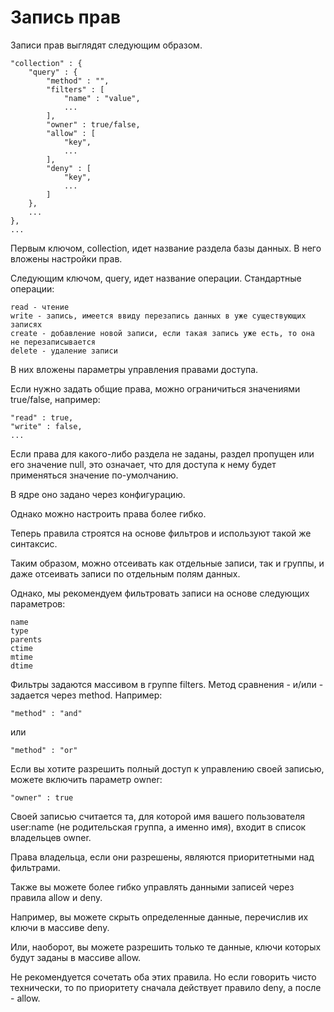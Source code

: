 # Запись прав

Записи прав выглядят следующим образом.

	"collection" : {
		"query" : {
			"method" : "",
			"filters" : [
				"name" : "value",
				...
			],
			"owner" : true/false,
			"allow" : [
				"key",
				...
			],
			"deny" : [
				"key",
				...
			]
		},
		...
	},
	...

Первым ключом, collection, идет название раздела базы данных. В него вложены настройки прав.

Следующим ключом, query, идет название операции. Стандартные операции:

	read - чтение
	write - запись, имеется ввиду перезапись данных в уже существующих записях
	create - добавление новой записи, если такая запись уже есть, то она не перезаписывается
	delete - удаление записи

В них вложены параметры управления правами доступа.

Если нужно задать общие права, можно ограничиться значениями true/false, например:

	"read" : true,
	"write" : false,
	...

Если права для какого-либо раздела не заданы, раздел пропущен или его значение null,
это означает, что для доступа к нему будет применяться значение по-умолчанию.

В ядре оно задано через конфигурацию.

Однако можно настроить права более гибко.

Теперь правила строятся на основе фильтров и используют такой же синтаксис.

Таким образом, можно отсеивать как отдельные записи, так и группы, и даже отсеивать записи по отдельным полям данных.

Однако, мы рекомендуем фильтровать записи на основе следующих параметров:

	name
	type
	parents
	ctime
	mtime
	dtime

Фильтры задаются массивом в группе filters. Метод сравнения - и/или - задается через method. Например:

	"method" : "and"

или

	"method" : "or"

Если вы хотите разрешить полный доступ к управлению своей записью, можете включить параметр owner:

	"owner" : true

Своей записью считается та, для которой имя вашего пользователя user:name (не родительская группа, а именно имя),
входит в список владельцев owner.

Права владельца, если они разрешены, являются приоритетными над фильтрами.

Также вы можете более гибко управлять данными записей через правила allow и deny.

Например, вы можете скрыть определенные данные, перечислив их ключи в массиве deny.

Или, наоборот, вы можете разрешить только те данные, ключи которых будут заданы в массиве allow.

Не рекомендуется сочетать оба этих правила. Но если говорить чисто технически, то по приоритету сначала действует правило deny, а после - allow.
